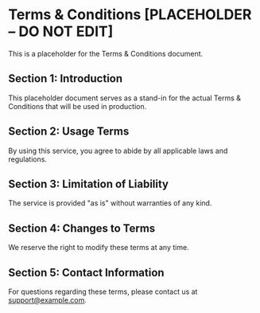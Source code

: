 # Terms & Conditions [PLACEHOLDER – DO NOT EDIT]

This is a placeholder for the Terms & Conditions document.

## Section 1: Introduction
This placeholder document serves as a stand-in for the actual Terms & Conditions that will be used in production.

## Section 2: Usage Terms
By using this service, you agree to abide by all applicable laws and regulations.

## Section 3: Limitation of Liability
The service is provided "as is" without warranties of any kind.

## Section 4: Changes to Terms
We reserve the right to modify these terms at any time.

## Section 5: Contact Information
For questions regarding these terms, please contact us at support@example.com.
